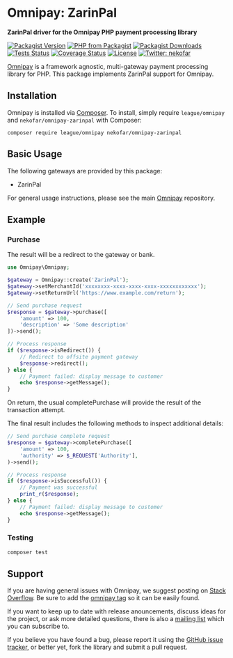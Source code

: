 # Omnipay: ZarinPal

**ZarinPal driver for the Omnipay PHP payment processing library**

[![Packagist Version][icon-packagist]][link-packagist]
[![PHP from Packagist][icon-php-version]][link-packagist]
[![Packagist Downloads][icon-downloads]][link-packagist]
[![Tests Status][icon-workflow]][link-workflow]
[![Coverage Status][icon-coverage]][link-coverage]
[![License][icon-license]][link-license]
[![Twitter: nekofar][icon-twitter]][link-twitter]

[Omnipay](https://github.com/thephpleague/omnipay) is a framework agnostic, multi-gateway payment
processing library for PHP. This package implements ZarinPal support for Omnipay.

## Installation

Omnipay is installed via [Composer](http://getcomposer.org/). To install, simply require 
`league/omnipay` and `nekofar/omnipay-zarinpal` with Composer:

```
composer require league/omnipay nekofar/omnipay-zarinpal
```

## Basic Usage

The following gateways are provided by this package:

* ZarinPal

For general usage instructions, please see the main [Omnipay](https://github.com/omnipay/omnipay)
repository.

## Example

### Purchase

The result will be a redirect to the gateway or bank.

```php
use Omnipay\Omnipay;

$gateway = Omnipay::create('ZarinPal');
$gateway->setMerchantId('xxxxxxxx-xxxx-xxxx-xxxx-xxxxxxxxxxxx');
$gateway->setReturnUrl('https://www.example.com/return');

// Send purchase request
$response = $gateway->purchase([
    'amount' => 100,
    'description' => 'Some description'
])->send();

// Process response
if ($response->isRedirect()) {
    // Redirect to offsite payment gateway
    $response->redirect();
} else {
    // Payment failed: display message to customer
    echo $response->getMessage();
}
```

On return, the usual completePurchase will provide the result of the transaction attempt.

The final result includes the following methods to inspect additional details:

```php
// Send purchase complete request
$response = $gateway->completePurchase([
    'amount' => 100,
    'authority' => $_REQUEST['Authority'], 
)->send();

// Process response
if ($response->isSuccessful()) {
    // Payment was successful
    print_r($response);
} else {
    // Payment failed: display message to customer
    echo $response->getMessage();
}
```

### Testing

```sh
composer test
```

## Support

If you are having general issues with Omnipay, we suggest posting on
[Stack Overflow](http://stackoverflow.com/). Be sure to add the
[omnipay tag](http://stackoverflow.com/questions/tagged/omnipay) so it can be easily found.

If you want to keep up to date with release anouncements, discuss ideas for the project,
or ask more detailed questions, there is also a [mailing list](https://groups.google.com/forum/#!forum/omnipay) which
you can subscribe to.

If you believe you have found a bug, please report it using the [GitHub issue tracker](https://github.com/nekofar/omnipay-zarinpal/issues),
or better yet, fork the library and submit a pull request.

[1]: https://packagist.org/packages/nekofar/omnipay-zarinpal
[2]: https://github.com/nekofar/omnipay-zarinpal/blob/master/LICENSE
[3]: https://travis-ci.com/nekofar/omnipay-zarinpal
[4]: https://codecov.io/gh/nekofar/omnipay-zarinpal
[5]: https://packagist.org/providers/php-http/client-implementation
[6]: https://zarinpal.com
[7]: https://twitter.com/nekofar

[icon-packagist]: https://img.shields.io/packagist/v/nekofar/omnipay-zarinpal.svg
[icon-php-version]: https://img.shields.io/packagist/php-v/nekofar/omnipay-zarinpal.svg
[icon-workflow]: https://img.shields.io/github/actions/workflow/status/nekofar/omnipay-zarinpal/tests.yml
[icon-coverage]: https://codecov.io/gh/nekofar/omnipay-zarinpal/graph/badge.svg
[icon-downloads]: https://img.shields.io/packagist/dt/nekofar/omnipay-zarinpal
[icon-license]: https://img.shields.io/github/license/nekofar/omnipay-zarinpal.svg
[icon-twitter]: https://img.shields.io/twitter/follow/nekofar.svg?style=flat

[link-packagist]: https://packagist.org/packages/nekofar/omnipay-zarinpal
[link-twitter]: https://twitter.com/nekofar
[link-coverage]: https://codecov.io/gh/nekofar/omnipay-zarinpal
[link-workflow]: https://github.com/nekofar/omnipay-zarinpal/actions/workflows/tests.yml
[link-coverage]: https://codecov.io/gh/nekofar/omnipay-zarinpal
[link-license]: https://github.com/nekofar/omnipay-zarinpal/blob/master/LICENSE.md
